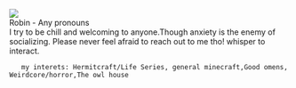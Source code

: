 <p align="center">
</p>


<img src="https://pbs.twimg.com/media/GS65NrMaQAAERx4?format=jpg&name=4096x4096">

<br>
  Robin - Any pronouns 
<br>
 I try to be chill and welcoming to anyone.Though anxiety is the enemy of socializing. Please never feel afraid to reach out to me tho!
             whisper to interact.
  
       my interets: Hermitcraft/Life Series, general minecraft,Good omens, Weirdcore/horror,The owl house
<br>
       
<p align="center">
</p>
